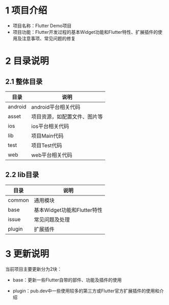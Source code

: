 # 1 项目介绍

- 项目名称：Flutter Demo项目
- 项目功能：Flutter开发过程的基本Widget功能和Flutter特性、扩展插件的使用及注意事项、常见问题的修复

# 2 目录说明

## 2.1 整体目录

| 目录      | 说明             |
| ------- | -------------- |
| android | android平台相关代码  |
| asset   | 项目资源，如配置文件、图片等 |
| ios     | ios平台相关代码      |
| lib     | 项目Main代码       |
| test    | 项目Test代码       |
| web     | web平台相关代码      |

## 2.2 lib目录

| 目录     | 说明                   |
| ------ | -------------------- |
| common | 通用模块                 |
| base   | 基本Widget功能和Flutter特性 |
| issue  | 常见问题及处理              |
| plugin | 扩展插件                 |

# 3 更新说明

当前项目主要更新分为2块：

- base：更新一些Flutter自带的部件、功能及插件的使用

- plugin：pub.dev中一些使用较多的第三方或Flutter官方扩展插件的使用和介绍